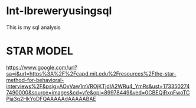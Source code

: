 # Int-lbreweryusingsql
This is my sql analysis
# STAR MODEL

https://www.google.com/url?sa=i&url=https%3A%2F%2Fcapd.mit.edu%2Fresources%2Fthe-star-method-for-behavioral-interviews%2F&psig=AOvVaw1mVROjKTjdIA2WRu4_YmRs&ust=1733502747490000&source=images&cd=vfe&opi=89978449&ved=0CBEQjRxqFwoTCPja3q2HkYoDFQAAAAAdAAAAABAE
